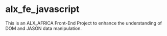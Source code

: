 # alx_fe_javascript
This is an ALX_AFRICA Front-End Project to enhance the understanding of DOM and JASON data manipulation.
